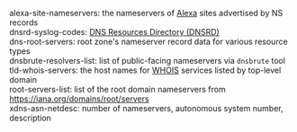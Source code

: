 alexa-site-nameservers: the nameservers of [Alexa](https://www.alexa.com/) sites advertised by NS records  
dnsrd-syslog-codes: [DNS Resources Directory (DNSRD)](http://web.archive.org/web/*/www.dns.net/dnsrd/)  
dns-root-servers: root zone's nameserver record data for various resource types  
dnsbrute-resolvers-list: list of public-facing nameservers via `dnsbrute` tool  
tld-whois-servers: the host names for [WHOIS](https://whois.icann.org/en) services listed by top-level domain  
root-servers-list: list of the root domain nameservers from <https://iana.org/domains/root/servers>  
xdns-asn-netdesc: number of nameservers, autonomous system number, description  
